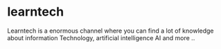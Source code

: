 # learntech
Learntech is a enormous channel where you can find a lot of knowledge about information Technology,  artificial intelligence AI and more ..
